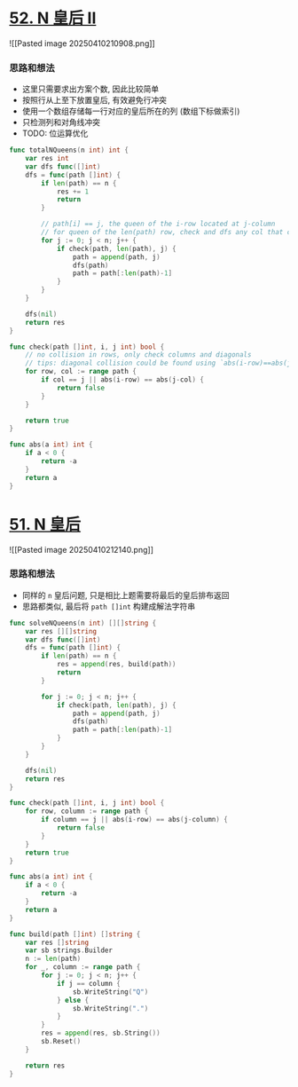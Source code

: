 # [52. N 皇后 II](https://leetcode.cn/problems/n-queens-ii/)
![[Pasted image 20250410210908.png]]

### 思路和想法
- 这里只需要求出方案个数, 因此比较简单
- 按照行从上至下放置皇后, 有效避免行冲突
- 使用一个数组存储每一行对应的皇后所在的列 (数组下标做索引)
- 只检测列和对角线冲突
- TODO: 位运算优化
```go
func totalNQueens(n int) int {
	var res int
	var dfs func([]int)
	dfs = func(path []int) {
		if len(path) == n {
			res += 1
			return
		}

		// path[i] == j, the queen of the i-row located at j-column
		// for queen of the len(path) row, check and dfs any col that could fit in
		for j := 0; j < n; j++ {
			if check(path, len(path), j) {
				path = append(path, j)
				dfs(path)
				path = path[:len(path)-1]
			}
		}
	}

	dfs(nil)
	return res
}

func check(path []int, i, j int) bool {
	// no collision in rows, only check columns and diagonals
	// tips: diagonal collision could be found using `abs(i-row)==abs(j-col)`
	for row, col := range path {
		if col == j || abs(i-row) == abs(j-col) {
			return false
		}
	}

	return true
}

func abs(a int) int {
	if a < 0 {
		return -a
	}
	return a
}
```

# [51. N 皇后](https://leetcode.cn/problems/n-queens/)
![[Pasted image 20250410212140.png]]

### 思路和想法
- 同样的 `n` 皇后问题, 只是相比上题需要将最后的皇后排布返回
- 思路都类似, 最后将 `path []int` 构建成解法字符串

```go
func solveNQueens(n int) [][]string {
	var res [][]string
	var dfs func([]int)
	dfs = func(path []int) {
		if len(path) == n {
			res = append(res, build(path))
			return
		}

		for j := 0; j < n; j++ {
			if check(path, len(path), j) {
				path = append(path, j)
				dfs(path)
				path = path[:len(path)-1]
			}
		}
	}

	dfs(nil)
	return res
}

func check(path []int, i, j int) bool {
	for row, column := range path {
		if column == j || abs(i-row) == abs(j-column) {
			return false
		}
	}
	return true
}

func abs(a int) int {
	if a < 0 {
		return -a
	}
	return a
}

func build(path []int) []string {
	var res []string
	var sb strings.Builder
	n := len(path)
	for _, column := range path {
		for j := 0; j < n; j++ {
			if j == column {
				sb.WriteString("Q")
			} else {
				sb.WriteString(".")
			}
		}
		res = append(res, sb.String())
		sb.Reset()
	}

	return res
}
```

